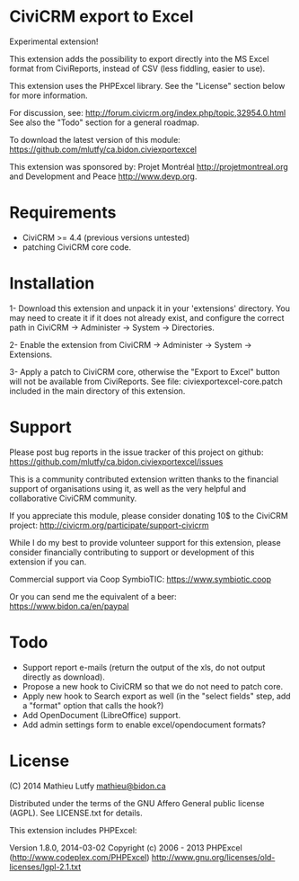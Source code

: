 CiviCRM export to Excel
=======================

Experimental extension!

This extension adds the possibility to export directly into the MS Excel
format from CiviReports, instead of CSV (less fiddling, easier to use).

This extension uses the PHPExcel library. See the "License" section below
for more information.

For discussion, see: http://forum.civicrm.org/index.php/topic,32954.0.html
See also the "Todo" section for a general roadmap.

To download the latest version of this module:
https://github.com/mlutfy/ca.bidon.civiexportexcel

This extension was sponsored by: Projet Montréal <http://projetmontreal.org>
and Development and Peace <http://www.devp.org>.

Requirements
============

- CiviCRM >= 4.4 (previous versions untested)
- patching CiviCRM core code.

Installation
============

1- Download this extension and unpack it in your 'extensions' directory.
   You may need to create it if it does not already exist, and configure
   the correct path in CiviCRM -> Administer -> System -> Directories.

2- Enable the extension from CiviCRM -> Administer -> System -> Extensions.

3- Apply a patch to CiviCRM core, otherwise the "Export to Excel" button will
   not be available from CiviReports. See file: civiexportexcel-core.patch
   included in the main directory of this extension.

Support
=======

Please post bug reports in the issue tracker of this project on github:
https://github.com/mlutfy/ca.bidon.civiexportexcel/issues

This is a community contributed extension written thanks to the financial
support of organisations using it, as well as the very helpful and collaborative
CiviCRM community.

If you appreciate this module, please consider donating 10$ to the CiviCRM project:
http://civicrm.org/participate/support-civicrm

While I do my best to provide volunteer support for this extension, please
consider financially contributing to support or development of this extension
if you can.

Commercial support via Coop SymbioTIC: <https://www.symbiotic.coop>

Or you can send me the equivalent of a beer: <https://www.bidon.ca/en/paypal>

Todo
====

* Support report e-mails (return the output of the xls, do not output directly as download).
* Propose a new hook to CiviCRM so that we do not need to patch core.
* Apply new hook to Search export as well (in the "select fields" step, add a "format" option that calls the hook?)
* Add OpenDocument (LibreOffice) support.
* Add admin settings form to enable excel/opendocument formats?

License
=======

(C) 2014 Mathieu Lutfy <mathieu@bidon.ca>

Distributed under the terms of the GNU Affero General public license (AGPL).
See LICENSE.txt for details.

This extension includes PHPExcel:

Version 1.8.0, 2014-03-02
Copyright (c) 2006 - 2013 PHPExcel (http://www.codeplex.com/PHPExcel)
http://www.gnu.org/licenses/old-licenses/lgpl-2.1.txt

